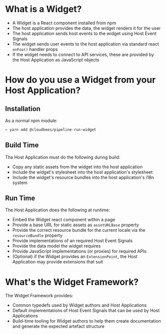 # What is a Widget?

* A Widget is a React component installed from npm
* The host application provides the data, the widget renders it for the user 
* The host application sends host events to the widget using Host Event Signals
* The widget sends user events to the host application via standard react `onFoo()` handler props
* If the widget needs to connect to API services, these are provided by the Host Application as JavaScript objects

# How do you use a Widget from your Host Application?

## Installation

As a normal npm module:

```sh
> yarn add @cloudbees/pipeline-run-widget
```

## Build Time

The Host Application must do the following during build:

 * Copy any static assets from the widget into the host application
 * Include the widget's stylesheet into the host application's stylesheet
 * Include the widget's resource bundles into the host application's i18n system

## Run Time

The Host Application does the following at runtime:

 * Embed the Widget react component within a page
 * Provide a base URL for static assets as `assetURLBase` property
 * Provide the correct resource bundle for the current locale via the `resourceBundle` property
 * Provide implementations of an required Host Event Signals
 * Provide the data model the widget requires
 * Provide JavaScript implementations (or proxies) for required APIs
 * (Optional) if the Widget provides an `ExtensionPoint`, the Host Application may provide extensions that suit

# What's the Widget Framework?

The Widget Framework provides:

 * Common typedefs used by Widget authors and Host Applications
 * Default implementations of Host Event Signals that can be used by Host Applications
 * Build-time tooling for Widget authors to help them create documentation and generate the expected artefact structure
